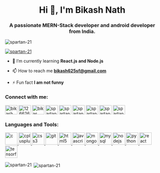 <h1 align="center">Hi 👋, I'm Bikash Nath</h1>
<h3 align="center">A passionate MERN-Stack developer and android developer from India.</h3>

<p align="left"> <img src="https://komarev.com/ghpvc/?username=spartan-21&label=Profile%20views&color=0e75b6&style=flat" alt="spartan-21" /> </p>

<p align="left"> <a href="https://github.com/ryo-ma/github-profile-trophy"><img src="https://github-profile-trophy.vercel.app/?username=spartan-21" alt="spartan-21" /></a> </p>

- 🌱 I’m currently learning **React.js and Node.js**

- 📫 How to reach me **bikash625sf@gmail.com**

- ⚡ Fun fact **I am not funny**

<h3 align="left">Connect with me:</h3>
<p align="left">
<a href="https://linkedin.com/in/bikash nath" target="blank"><img align="center" src="https://cdn.jsdelivr.net/npm/simple-icons@3.0.1/icons/linkedin.svg" alt="bikash nath" height="30" width="40" /></a>
<a href="https://stackoverflow.com/users/12662621" target="blank"><img align="center" src="https://cdn.jsdelivr.net/npm/simple-icons@3.0.1/icons/stackoverflow.svg" alt="12662621" height="30" width="40" /></a>
<a href="https://fb.com/bikas nath" target="blank"><img align="center" src="https://cdn.jsdelivr.net/npm/simple-icons@3.0.1/icons/facebook.svg" alt="bikas nath" height="30" width="40" /></a>
<a href="https://www.codechef.com/users/spartan21" target="blank"><img align="center" src="https://cdn.jsdelivr.net/npm/simple-icons@3.1.0/icons/codechef.svg" alt="spartan21" height="30" width="40" /></a>
<a href="https://www.hackerrank.com/spartan21" target="blank"><img align="center" src="https://cdn.jsdelivr.net/npm/simple-icons@3.0.1/icons/hackerrank.svg" alt="spartan21" height="30" width="40" /></a>
<a href="https://codeforces.com/profile/spartan21" target="blank"><img align="center" src="https://cdn.jsdelivr.net/npm/simple-icons@3.0.1/icons/codeforces.svg" alt="spartan21" height="30" width="40" /></a>
<a href="https://www.leetcode.com/spartan-21" target="blank"><img align="center" src="https://cdn.jsdelivr.net/npm/simple-icons@3.0.1/icons/leetcode.svg" alt="spartan-21" height="30" width="40" /></a>
<a href="https://www.hackerearth.com/spartan21" target="blank"><img align="center" src="https://cdn.jsdelivr.net/npm/simple-icons@3.0.1/icons/hackerearth.svg" alt="spartan21" height="30" width="40" /></a>
<a href="https://auth.geeksforgeeks.org/user/spartan121" target="blank"><img align="center" src="https://cdn.jsdelivr.net/npm/simple-icons@3.0.1/icons/geeksforgeeks.svg" alt="spartan121" height="30" width="40" /></a>
</p>

<h3 align="left">Languages and Tools:</h3>
<p align="left"> <a href="https://www.cprogramming.com/" target="_blank"> <img src="https://devicons.github.io/devicon/devicon.git/icons/c/c-original.svg" alt="c" width="40" height="40"/> </a> <a href="https://www.w3schools.com/cpp/" target="_blank"> <img src="https://devicons.github.io/devicon/devicon.git/icons/cplusplus/cplusplus-original.svg" alt="cplusplus" width="40" height="40"/> </a> <a href="https://www.w3schools.com/css/" target="_blank"> <img src="https://devicons.github.io/devicon/devicon.git/icons/css3/css3-original-wordmark.svg" alt="css3" width="40" height="40"/> </a> <a href="https://git-scm.com/" target="_blank"> <img src="https://www.vectorlogo.zone/logos/git-scm/git-scm-icon.svg" alt="git" width="40" height="40"/> </a> <a href="https://www.w3.org/html/" target="_blank"> <img src="https://devicons.github.io/devicon/devicon.git/icons/html5/html5-original-wordmark.svg" alt="html5" width="40" height="40"/> </a> <a href="https://developer.mozilla.org/en-US/docs/Web/JavaScript" target="_blank"> <img src="https://devicons.github.io/devicon/devicon.git/icons/javascript/javascript-original.svg" alt="javascript" width="40" height="40"/> </a> <a href="https://www.mongodb.com/" target="_blank"> <img src="https://devicons.github.io/devicon/devicon.git/icons/mongodb/mongodb-original-wordmark.svg" alt="mongodb" width="40" height="40"/> </a> <a href="https://www.mysql.com/" target="_blank"> <img src="https://devicons.github.io/devicon/devicon.git/icons/mysql/mysql-original-wordmark.svg" alt="mysql" width="40" height="40"/> </a> <a href="https://nodejs.org" target="_blank"> <img src="https://devicons.github.io/devicon/devicon.git/icons/nodejs/nodejs-original-wordmark.svg" alt="nodejs" width="40" height="40"/> </a> <a href="https://www.python.org" target="_blank"> <img src="https://devicons.github.io/devicon/devicon.git/icons/python/python-original.svg" alt="python" width="40" height="40"/> </a> <a href="https://reactjs.org/" target="_blank"> <img src="https://devicons.github.io/devicon/devicon.git/icons/react/react-original-wordmark.svg" alt="react" width="40" height="40"/> </a> <a href="https://www.tensorflow.org" target="_blank"> <img src="https://www.vectorlogo.zone/logos/tensorflow/tensorflow-icon.svg" alt="tensorflow" width="40" height="40"/> </a> </p>

<p><img align="left" src="https://github-readme-stats.vercel.app/api/top-langs?username=spartan-21&show_icons=true&locale=en&layout=compact" alt="spartan-21" /></p>

<p>&nbsp;<img align="center" src="https://github-readme-stats.vercel.app/api?username=spartan-21&show_icons=true&locale=en" alt="spartan-21" /></p>
